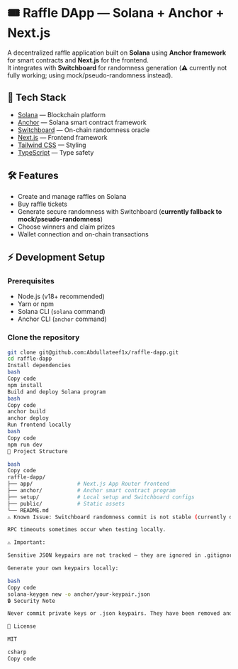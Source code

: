 # 🎟️ Raffle DApp — Solana + Anchor + Next.js

A decentralized raffle application built on **Solana** using **Anchor framework** for smart contracts and **Next.js** for the frontend.  
It integrates with **Switchboard** for randomness generation (⚠️ currently not fully working; using mock/pseudo-randomness instead).

## 🚀 Tech Stack

- [Solana](https://solana.com/) — Blockchain platform
- [Anchor](https://www.anchor-lang.com/) — Solana smart contract framework
- [Switchboard](https://switchboard.xyz/) — On-chain randomness oracle
- [Next.js](https://nextjs.org/) — Frontend framework
- [Tailwind CSS](https://tailwindcss.com/) — Styling
- [TypeScript](https://www.typescriptlang.org/) — Type safety

## 🛠️ Features

- Create and manage raffles on Solana
- Buy raffle tickets
- Generate secure randomness with Switchboard (**currently fallback to mock/pseudo-randomness**)
- Choose winners and claim prizes
- Wallet connection and on-chain transactions

## ⚡ Development Setup

### Prerequisites
- Node.js (v18+ recommended)
- Yarn or npm
- Solana CLI (`solana` command)
- Anchor CLI (`anchor` command)

### Clone the repository
```bash
git clone git@github.com:Abdullateef1x/raffle-dapp.git
cd raffle-dapp
Install dependencies
bash
Copy code
npm install
Build and deploy Solana program
bash
Copy code
anchor build
anchor deploy
Run frontend locally
bash
Copy code
npm run dev
📂 Project Structure

bash
Copy code
raffle-dapp/
├── app/              # Next.js App Router frontend
├── anchor/           # Anchor smart contract program
├── setup/            # Local setup and Switchboard configs
├── public/           # Static assets
└── README.md
⚠️ Known Issue: Switchboard randomness commit is not stable (currently debugging timeouts on devnet). Currently, the app uses mock/pseudo-randomness for testing.

RPC timeouts sometimes occur when testing locally.

⚠️ Important:

Sensitive JSON keypairs are not tracked — they are ignored in .gitignore.

Generate your own keypairs locally:

bash
Copy code
solana-keygen new -o anchor/your-keypair.json
🔒 Security Note

Never commit private keys or .json keypairs. They have been removed and are now in .gitignore.

📜 License

MIT

csharp
Copy code
